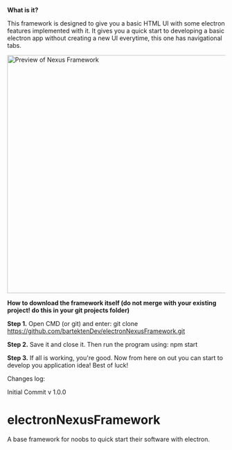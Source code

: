 **What is it?**

This framework is designed to give you a basic HTML UI with some electron features implemented with it. It gives you a quick
start to developing a basic electron app without creating a new UI everytime, this one has navigational tabs.

<img src="https://i.ibb.co/zfW9FLW/2.png" width="550" title="Preview of Nexus Framework">

**How to download the framework itself (do not merge with your existing project! do this in your git projects folder)**

**Step 1.** Open CMD (or git) and enter: git clone https://github.com/bartektenDev/electronNexusFramework.git

**Step 2.** Save it and close it. Then run the program using: npm start

**Step 3.** If all is working, you're good. Now from here on out you can start to develop you application idea! Best of luck!

Changes log:

Initial Commit v 1.0.0

# electronNexusFramework
A base framework for noobs to quick start their software with electron.
